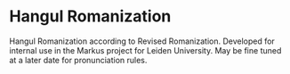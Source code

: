 # Hangul Romanization
Hangul Romanization according to Revised Romanization. Developed for internal use in the Markus project for Leiden University. May be fine tuned at a later date for pronunciation rules.
